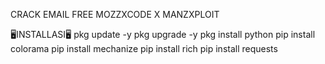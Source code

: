 CRACK EMAIL FREE MOZZXCODE X MANZXPLOIT

🖥INSTALLASI🖥
pkg update -y
pkg upgrade -y
pkg install python
pip install colorama
pip install mechanize
pip install rich
pip install requests
